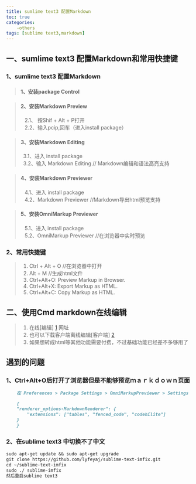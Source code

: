 ```yaml
---
title: sumlime text3 配置Markdown
toc: true
categories:
    -others
tags: [sublime text3,markdown]
---
```

## 一、sumlime text3 配置Markdown和常用快捷键
### 1、sumlime text3 配置Markdown
>#### 1、安装package Control<br>

>#### 2、安装Markdown Preview<br>
>&ensp; 2.1、 按Shif + Alt + P打开<br>
>&ensp; 2.2、输入pcip,回车（进入install package）<br>

<!--more-->

>#### 3、安装Markdown  Editing<br>
>&ensp;3.1、进入 install package<br>
>&ensp;3.2、输入 Markdown Editing // Markdown编辑和语法高亮支持<br>

>#### 4、安装Markdown  Previewer<br>
>&ensp; 4.1、进入 install package<br>
>&ensp; 4.2、Markdown  Previewer  //Markdown导出html预览支持<br>

>#### 5、安装OmniMarkup Previewer<br>
>&ensp; 5.1、进入 install package<br>
>&ensp; 5.2、OmniMarkup Previewer //在浏览器中实时预览

### 2、常用快捷键
> 1. Ctrl + Alt + O //在浏览器中打开
> 2. Alt + M  //生成html文件
> 3. Ctrl+Alt+O: Preview Markup in Browser.
> 4. Ctrl+Alt+X: Export Markup as HTML.
> 5. Ctrl+Alt+C: Copy Markup as HTML.

## 二、使用Cmd markdown在线编辑
> 1. 在线[编辑] [1] 网址
> 2. 也可以下载客户端离线编辑[客户端] [2]
> 3. 如果想转成html等其他功能需要付费，不过基础功能已经差不多够用了


## 遇到的问题

### 1、Ctrl+Alt+O后打开了浏览器但是不能够预览ｍａｒｋｄｏｗｎ页面

```markdown
    在 Preferences > Package Settings > OmniMarkupPreviewer > Settings - User 中粘贴以下代码即可

    {
    "renderer_options-MarkdownRenderer": {
        "extensions": ["tables", "fenced_code", "codehilite"]
    }
    }
```

### 2、在sublime text3 中切换不了中文
```markdown
sudo apt-get update && sudo apt-get upgrade
git clone https://github.com/lyfeyaj/sublime-text-imfix.git
cd ~/sublime-text-imfix
sudo ./ sublime-imfix
然后重启sublime text3
```


[1]: https://www.zybuluo.com/mdeditor "Cmd Markdown"
[2]: https://www.zybuluo.com/cmd/ "下载"

